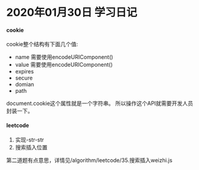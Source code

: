 # 2020年01月30日 学习日记

#### cookie

cookie整个结构有下面几个值:
* name 需要使用encodeURIComponent() 
* value 需要使用encodeURIComponent()
* expires
* secure
* domian
* path

document.cookie这个属性就是一个字符串。 所以操作这个API就需要开发人员封装一下。

#### leetcode

1. 实现-str-str
2. 搜索插入位置

第二道题有点意思，详情见/algorithm/leetcode/35.搜索插入weizhi.js